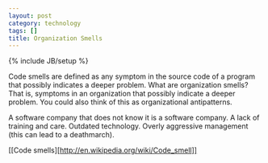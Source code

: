 ```yaml
---
layout: post
category: technology
tags: []
title: Organization Smells
---
```

{% include JB/setup %}

Code smells are defined as any symptom in the source code of a program that possibly indicates a deeper problem. What are organization smells? That is, symptoms in an organization that possibly indicate a deeper problem. You could also think of this as organizational antipatterns.

A software company that does not know it is a software company.
A lack of training and care.
Outdated technology.
Overly aggressive management (this can lead to a deathmarch).

[[Code smells][http://en.wikipedia.org/wiki/Code_smell]]
